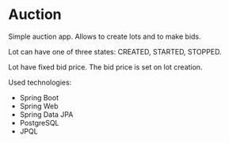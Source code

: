 # Auction
Simple auction app.
Allows to create lots and to make bids. 

Lot can have one of three states: CREATED, STARTED, STOPPED.

Lot have fixed bid price. The bid price is set on lot creation.

Used technologies:
- Spring Boot
- Spring Web
- Spring Data JPA
- PostgreSQL
- JPQL
